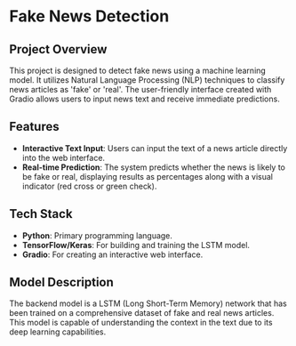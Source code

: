 
# Fake News Detection

## Project Overview

This project is designed to detect fake news using a machine learning model. It utilizes Natural Language Processing (NLP) techniques to classify news articles as 'fake' or 'real'. The user-friendly interface created with Gradio allows users to input news text and receive immediate predictions.

## Features

- **Interactive Text Input**: Users can input the text of a news article directly into the web interface.
- **Real-time Prediction**: The system predicts whether the news is likely to be fake or real, displaying results as percentages along with a visual indicator (red cross or green check).

## Tech Stack

- **Python**: Primary programming language.
- **TensorFlow/Keras**: For building and training the LSTM model.
- **Gradio**: For creating an interactive web interface.

## Model Description

The backend model is a LSTM (Long Short-Term Memory) network that has been trained on a comprehensive dataset of fake and real news articles. This model is capable of understanding the context in the text due to its deep learning capabilities.




